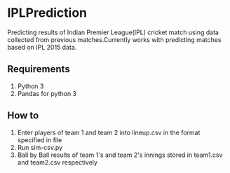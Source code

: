 # IPLPrediction #
Predicting results of Indian Premier League(IPL) cricket match using data collected from previous matches.Currently works with predicting matches based on IPL 2015 data.

## Requirements ##
1. Python 3
2. Pandas for python 3

## How to ##
1. Enter players of team 1 and team 2 into lineup.csv in the format specified in file
2. Run sim-csv.py
3. Ball by Ball results of team 1's and team 2's innings stored in team1.csv and team2.csv respectively
